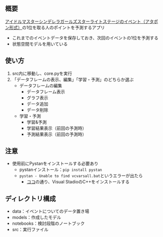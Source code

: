 ## 概要

[アイドルマスターシンデレラガールズスターライトステージのイベント（アタポン形式）](https://imascg-slstage-wiki.gamerch.com/%E3%82%A4%E3%83%99%E3%83%B3%E3%83%88%E3%83%87%E3%83%BC%E3%82%BF#content_2_1)の1位を取る人のポイントを予測するアプリ

* これまでのイベントデータを保存しておき、次回のイベントの1位を予測する
* 状態空間モデルを用いている

## 使い方

1. src内に移動し、core.pyを実行
2. 「データフレームの表示、編集」「学習・予測」のどちらか選ぶ
   * データフレームの編集
      * データフレーム表示
      * グラフ表示
      * データ追加
      * データ削除
   * 学習・予測
      * 学習&予測
      * 学習結果表示（前回の予測時）
      * 予測結果表示（前回の予測時）

## 注意

* 使用前にPystanをインストールする必要あり
  * pystanインストール：`pip install pystan`
  * `pystan - Unable to find vcvarsall.bat`というエラーが出たら
    * [ココ](http://y-okamoto-psy1949.la.coocan.jp/Python/PyStanWinLinux/)の通り、Visual StadioのC++をインストールする

## ディレクトリ構成

* data：イベントについてのデータ置き場
* models：作成したモデル
* notebooks：検討段階のノートブック
* src：実行ファイル